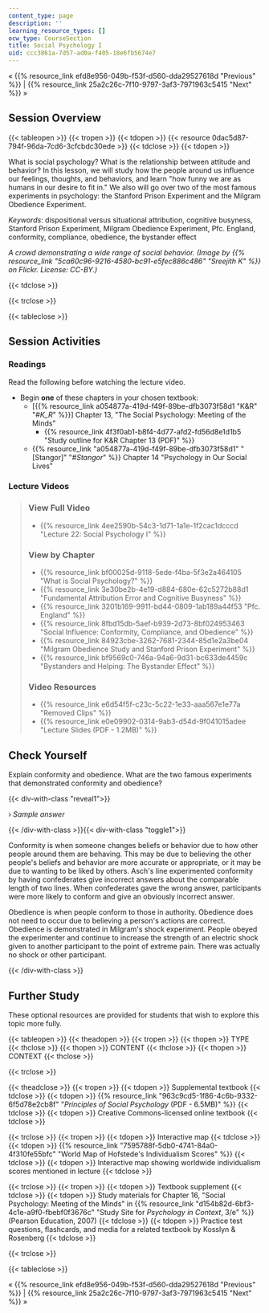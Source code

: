 ```yaml
---
content_type: page
description: ''
learning_resource_types: []
ocw_type: CourseSection
title: Social Psychology I
uid: ccc3861a-7d57-ad0a-f405-18e6fb5674e7
---
```


« {{% resource_link efd8e956-049b-f53f-d560-dda29527618d "Previous" %}} | {{% resource_link 25a2c26c-7f10-9797-3af3-7971963c5415 "Next" %}} »

Session Overview
----------------

{{< tableopen >}}
{{< tropen >}}
{{< tdopen >}}
{{< resource 0dac5d87-794f-96da-7cd6-3cfcbdc30ede >}}
{{< tdclose >}}
{{< tdopen >}}


What is social psychology? What is the relationship between attitude and behavior? In this lesson, we will study how the people around us influence our feelings, thoughts, and behaviors, and learn "how funny we are as humans in our desire to fit in." We also will go over two of the most famous experiments in psychology: the Stanford Prison Experiment and the Milgram Obedience Experiment. 

_Keywords_: dispositional versus situational attribution, cognitive busyness, Stanford Prison Experiment, Milgram Obedience Experiment, Pfc. England, conformity, compliance, obedience, the bystander effect

_A crowd demonstrating a wide range of social behavior. (Image by {{% resource_link "5ca60c96-9216-4580-bc91-e5fec886c486" "Sreejith K" %}} on Flickr. License: CC-BY.)_


{{< tdclose >}}

{{< trclose >}}

{{< tableclose >}}

Session Activities
------------------

### Readings

Read the following before watching the lecture video.

*   Begin **one** of these chapters in your chosen textbook:
    *   \[{{% resource_link a054877a-419d-f49f-89be-dfb3073f58d1 "K&R" "#_K_R_" %}}\] Chapter 13, "The Social Psychology: Meeting of the Minds"
        *   {{% resource_link 4f3f0ab1-b8f4-4d77-afd2-fd56d8e1d1b5 "Study outline for K&R Chapter 13 (PDF)" %}}
    *   {{% resource_link "a054877a-419d-f49f-89be-dfb3073f58d1" "\[Stangor\]" "#_Stangor_" %}} Chapter 14 "Psychology in Our Social Lives"

### Lecture Videos

> ### View Full Video
> 
> *   {{% resource_link 4ee2590b-54c3-1d71-1a1e-1f2cac1dcccd "Lecture 22: Social Psychology I" %}}
> 
> ### View by Chapter
> 
> *   {{% resource_link bf00025d-9118-5ede-f4ba-5f3e2a464105 "What is Social Psychology?" %}}
> *   {{% resource_link 3e30be2b-4e19-d884-680e-62c5272b88d1 "Fundamental Attribution Error and Cognitive Busyness" %}}
> *   {{% resource_link 3201b169-9911-bd44-0809-1ab189a44f53 "Pfc. England" %}}
> *   {{% resource_link 8fbd15db-5aef-b939-2d73-8bf024953463 "Social Influence: Conformity, Compliance, and Obedience" %}}
> *   {{% resource_link 84923cbe-3262-7681-2344-85d1e2a3be04 "Milgram Obedience Study and Stanford Prison Experiment" %}}
> *   {{% resource_link bf9569c0-746a-94a6-9d31-bc633de4459c "Bystanders and Helping: The Bystander Effect" %}}
> 
> ### Video Resources
> 
> *   {{% resource_link e6d54f5f-c23c-5c22-1e33-aaa567e1e77a "Removed Clips" %}}
> *   {{% resource_link e0e09902-0314-9ab3-d54d-9f041015adee "Lecture Slides (PDF - 1.2MB)" %}}

Check Yourself
--------------

Explain conformity and obedience. What are the two famous experiments that demonstrated conformity and obedience?

{{< div-with-class "reveal1">}}

› _Sample answer_

{{< /div-with-class >}}{{< div-with-class "toggle1">}}

Conformity is when someone changes beliefs or behavior due to how other people around them are behaving. This may be due to believing the other people's beliefs and behavior are more accurate or appropriate, or it may be due to wanting to be liked by others. Asch's line experimented conformity by having confederates give incorrect answers about the comparable length of two lines. When confederates gave the wrong answer, participants were more likely to conform and give an obviously incorrect answer.

Obedience is when people conform to those in authority. Obedience does not need to occur due to believing a person's actions are correct. Obedience is demonstrated in Milgram's shock experiment. People obeyed the experimenter and continue to increase the strength of an electric shock given to another participant to the point of extreme pain. There was actually no shock or other participant.

{{< /div-with-class >}}

Further Study
-------------

These optional resources are provided for students that wish to explore this topic more fully.

{{< tableopen >}}
{{< theadopen >}}
{{< tropen >}}
{{< thopen >}}
TYPE
{{< thclose >}}
{{< thopen >}}
CONTENT
{{< thclose >}}
{{< thopen >}}
CONTEXT
{{< thclose >}}

{{< trclose >}}

{{< theadclose >}}
{{< tropen >}}
{{< tdopen >}}
Supplemental textbook
{{< tdclose >}}
{{< tdopen >}}
{{% resource_link "963c9cd5-1f86-4c6b-9332-6f5d78e2cb8f" "_Principles of Social Psychology_ (PDF - 6.5MB)" %}}
{{< tdclose >}}
{{< tdopen >}}
Creative Commons-licensed online textbook
{{< tdclose >}}

{{< trclose >}}
{{< tropen >}}
{{< tdopen >}}
Interactive map
{{< tdclose >}}
{{< tdopen >}}
{{% resource_link "7595788f-5db0-4741-84a0-4f310fe55bfc" "World Map of Hofstede's Individualism Scores" %}}
{{< tdclose >}}
{{< tdopen >}}
Interactive map showing worldwide individualism scores mentioned in lecture
{{< tdclose >}}

{{< trclose >}}
{{< tropen >}}
{{< tdopen >}}
Textbook supplement
{{< tdclose >}}
{{< tdopen >}}
Study materials for Chapter 16, "Social Psychology: Meeting of the Minds" in {{% resource_link "d154b82d-6bf3-4c1e-a9f0-fbebf0f3676c" "Study Site for _Psychology in Context_, 3/e" %}} (Pearson Education, 2007)
{{< tdclose >}}
{{< tdopen >}}
Practice test questions, flashcards, and media for a related textbook by Kosslyn & Rosenberg
{{< tdclose >}}

{{< trclose >}}

{{< tableclose >}}

« {{% resource_link efd8e956-049b-f53f-d560-dda29527618d "Previous" %}} | {{% resource_link 25a2c26c-7f10-9797-3af3-7971963c5415 "Next" %}} »